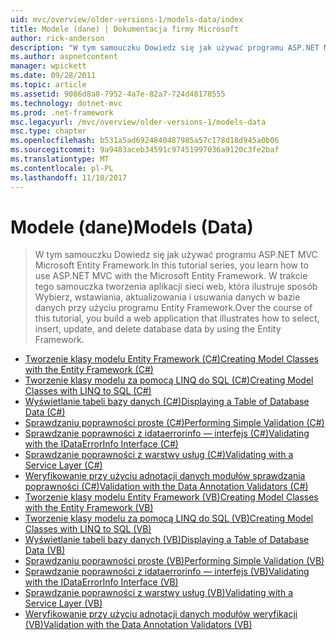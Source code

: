 ```yaml
---
uid: mvc/overview/older-versions-1/models-data/index
title: Modele (dane) | Dokumentacja firmy Microsoft
author: rick-anderson
description: "W tym samouczku Dowiedz się jak używać programu ASP.NET MVC Microsoft Entity Framework. W trakcie tego samouczka tworzenia aplikacji sieci web..."
ms.author: aspnetcontent
manager: wpickett
ms.date: 09/28/2011
ms.topic: article
ms.assetid: 9086d8a8-7952-4a7e-82a7-724d48178555
ms.technology: dotnet-mvc
ms.prod: .net-framework
msc.legacyurl: /mvc/overview/older-versions-1/models-data
msc.type: chapter
ms.openlocfilehash: b531a5ad6924840487985a57c178d18d945a0b06
ms.sourcegitcommit: 9a9483aceb34591c97451997036a9120c3fe2baf
ms.translationtype: MT
ms.contentlocale: pl-PL
ms.lasthandoff: 11/10/2017
---
```

<a name="models-data"></a><span data-ttu-id="61a71-104">Modele (dane)</span><span class="sxs-lookup"><span data-stu-id="61a71-104">Models (Data)</span></span>
====================
> <span data-ttu-id="61a71-105">W tym samouczku Dowiedz się jak używać programu ASP.NET MVC Microsoft Entity Framework.</span><span class="sxs-lookup"><span data-stu-id="61a71-105">In this tutorial series, you learn how to use ASP.NET MVC with the Microsoft Entity Framework.</span></span> <span data-ttu-id="61a71-106">W trakcie tego samouczka tworzenia aplikacji sieci web, która ilustruje sposób Wybierz, wstawiania, aktualizowania i usuwania danych w bazie danych przy użyciu programu Entity Framework.</span><span class="sxs-lookup"><span data-stu-id="61a71-106">Over the course of this tutorial, you build a web application that illustrates how to select, insert, update, and delete database data by using the Entity Framework.</span></span>


- [<span data-ttu-id="61a71-107">Tworzenie klasy modelu Entity Framework (C#)</span><span class="sxs-lookup"><span data-stu-id="61a71-107">Creating Model Classes with the Entity Framework (C#)</span></span>](creating-model-classes-with-the-entity-framework-cs.md)
- [<span data-ttu-id="61a71-108">Tworzenie klasy modelu za pomocą LINQ do SQL (C#)</span><span class="sxs-lookup"><span data-stu-id="61a71-108">Creating Model Classes with LINQ to SQL (C#)</span></span>](creating-model-classes-with-linq-to-sql-cs.md)
- [<span data-ttu-id="61a71-109">Wyświetlanie tabeli bazy danych (C#)</span><span class="sxs-lookup"><span data-stu-id="61a71-109">Displaying a Table of Database Data (C#)</span></span>](displaying-a-table-of-database-data-cs.md)
- [<span data-ttu-id="61a71-110">Sprawdzaniu poprawności proste (C#)</span><span class="sxs-lookup"><span data-stu-id="61a71-110">Performing Simple Validation (C#)</span></span>](performing-simple-validation-cs.md)
- [<span data-ttu-id="61a71-111">Sprawdzanie poprawności z idataerrorinfo — interfejs (C#)</span><span class="sxs-lookup"><span data-stu-id="61a71-111">Validating with the IDataErrorInfo Interface (C#)</span></span>](validating-with-the-idataerrorinfo-interface-cs.md)
- [<span data-ttu-id="61a71-112">Sprawdzanie poprawności z warstwy usług (C#)</span><span class="sxs-lookup"><span data-stu-id="61a71-112">Validating with a Service Layer (C#)</span></span>](validating-with-a-service-layer-cs.md)
- [<span data-ttu-id="61a71-113">Weryfikowanie przy użyciu adnotacji danych modułów sprawdzania poprawności (C#)</span><span class="sxs-lookup"><span data-stu-id="61a71-113">Validation with the Data Annotation Validators (C#)</span></span>](validation-with-the-data-annotation-validators-cs.md)
- [<span data-ttu-id="61a71-114">Tworzenie klasy modelu Entity Framework (VB)</span><span class="sxs-lookup"><span data-stu-id="61a71-114">Creating Model Classes with the Entity Framework (VB)</span></span>](creating-model-classes-with-the-entity-framework-vb.md)
- [<span data-ttu-id="61a71-115">Tworzenie klasy modelu za pomocą LINQ do SQL (VB)</span><span class="sxs-lookup"><span data-stu-id="61a71-115">Creating Model Classes with LINQ to SQL (VB)</span></span>](creating-model-classes-with-linq-to-sql-vb.md)
- [<span data-ttu-id="61a71-116">Wyświetlanie tabeli bazy danych (VB)</span><span class="sxs-lookup"><span data-stu-id="61a71-116">Displaying a Table of Database Data (VB)</span></span>](displaying-a-table-of-database-data-vb.md)
- [<span data-ttu-id="61a71-117">Sprawdzaniu poprawności proste (VB)</span><span class="sxs-lookup"><span data-stu-id="61a71-117">Performing Simple Validation (VB)</span></span>](performing-simple-validation-vb.md)
- [<span data-ttu-id="61a71-118">Sprawdzanie poprawności z idataerrorinfo — interfejs (VB)</span><span class="sxs-lookup"><span data-stu-id="61a71-118">Validating with the IDataErrorInfo Interface (VB)</span></span>](validating-with-the-idataerrorinfo-interface-vb.md)
- [<span data-ttu-id="61a71-119">Sprawdzanie poprawności z warstwy usług (VB)</span><span class="sxs-lookup"><span data-stu-id="61a71-119">Validating with a Service Layer (VB)</span></span>](validating-with-a-service-layer-vb.md)
- [<span data-ttu-id="61a71-120">Weryfikowanie przy użyciu adnotacji danych modułów weryfikacji (VB)</span><span class="sxs-lookup"><span data-stu-id="61a71-120">Validation with the Data Annotation Validators (VB)</span></span>](validation-with-the-data-annotation-validators-vb.md)
